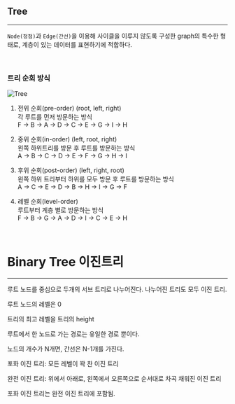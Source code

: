 ## Tree

---

`Node(정점)`과 `Edge(간선)`을 이용해 사이클을 이루지 않도록 구성한 graph의 특수한 형태로, 계층이 있는 데이터를 표현하기에 적합하다.

</br>

### 트리 순회 방식

![Tree](https://upload.wikimedia.org/wikipedia/commons/thumb/6/67/Sorted_binary_tree.svg/250px-Sorted_binary_tree.svg.png)

1. 전위 순회(pre-order) (root, left, right)  
   각 루트를 먼저 방문하는 방식  
   F -> B -> A -> D -> C -> E -> G -> I -> H

2. 중위 순회(in-order) (left, root, right)  
   왼쪽 하위트리를 방문 후 루트를 방문하는 방식  
   A -> B -> C -> D -> E -> F -> G -> H -> I

3. 후위 순회(post-order) (left, right, root)  
   왼쪽 하위 트리부터 하위를 모두 방문 후 루트를 방문하는 방식  
   A -> C -> E -> D -> B -> H -> I -> G -> F

4. 레벨 순회(level-order)  
   루트부터 계층 별로 방문하는 방식  
   F -> B -> G -> A -> D -> I -> C -> E -> H

</br>

# Binary Tree 이진트리

---

루트 노드를 중심으로 두개의 서브 트리로 나누어진다. 나누어진 트리도 모두 이진 트리.

루트 노드의 레벨은 0

트리의 최고 레벨을 트리의 height

루트에서 한 노드로 가는 경로는 유일한 경로 뿐이다.

노드의 개수가 N개면, 간선은 N-1개를 가진다.

포화 이진 트리: 모든 레벨이 꽉 찬 이진 트리

완전 이진 트리: 위에서 아래로, 왼쪽에서 오른쪽으로 순서대로 차곡 채워진 이진 트리

포화 이진 트리는 완전 이진 트리에 포함됨.
